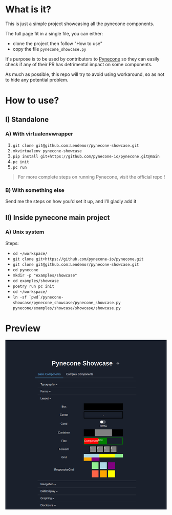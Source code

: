 # What is it?

This is just a simple project showcasing all the pynecone components.

The full page fit in a single file, you can either:
- clone the project then follow "How to use"
- copy the file `pynecone_showcase.py`


It's purpose is to be used by contributors to [Pynecone](https://github.com/pynecone-io/pynecone) so they can easily check if any of their PR has detrimental impact on some components.

As much as possible, this repo will try to avoid using workaround, so as not to hide any potential problem.

# How to use?

## I) Standalone

### A) With virtualenvwrapper

1. `git clone git@github.com:Lendemor/pynecone-showcase.git`
1. `mkvirtualenv pynecone-showcase`
2. `pip install git+https://github.com/pynecone-io/pynecone.git@main`
4. `pc init`
5. `pc run`

> For more complete steps on running Pynecone, visit the official repo !

### B) With something else

Send me the steps on how you'd set it up, and I'll gladly add it

## II) Inside pynecone main project
### A) Unix system

Steps:
- `cd ~/workspace/`
- `git clone git+https://github.com/pynecone-io/pynecone.git`
- `git clone git@github.com:Lendemor/pynecone-showcase.git`
- `cd pynecone`
- `mkdir -p "examples/showcase"`
- `cd examples/showcase`
- `poetry run pc init`
- `cd ~/workspace/`
- ```ln -sf `pwd`/pynecone-showcase/pynecone_showcase/pynecone_showcase.py pynecone/examples/showcase/showcase/showcase.py```

# Preview

![A preview of Pynecone Showcase](https://github.com/Lendemor/pynecone-showcase/raw/master/preview.png)
